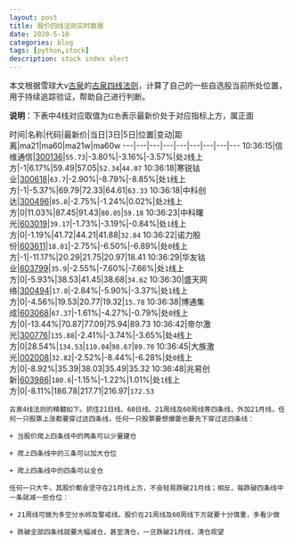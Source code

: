 ```yaml
---
layout: post
title: 股价四线法则实时数据
date: 2020-5-10
categories: blog
tags: [python,stock]
description: stock index alert
---
```



本文根据雪球大v[古泉](https://xueqiu.com/u/7148646888)的[古泉四线法则](https://xueqiu.com/7148646888/130498192)，计算了自己的一些自选股当前所处位置，用于持续追踪验证，帮助自己进行判断。

**说明**：下表中4线对应取值为`红色`表示最新价处于对应指标上方，属正面

时间|名称|代码|最新价|当日|3日|5日|位置|变动|距离|ma21|ma60|ma21w|ma60w
---|---|---|---|---|---|---|---|---
10:36:15|信维通信|[300136](https://xueqiu.com/S/SZ300136)|`55.73`|-3.80%|-3.16%|-3.57%|处`2`线上方|-1|6.17%|59.49|57.05|`52.34`|`44.07`
10:36:18|寒锐钴业|[300618](https://xueqiu.com/S/SZ300618)|`63.7`|-2.90%|-8.79%|-8.85%|处`1`线上方|-1|-5.37%|69.79|72.33|64.61|`63.33`
10:36:18|中科创达|[300496](https://xueqiu.com/S/SZ300496)|`85.8`|-2.75%|-1.24%|0.02%|处`2`线上方|0|11.03%|87.45|91.43|`80.05`|`59.18`
10:36:23|中科曙光|[603019](https://xueqiu.com/S/SH603019)|`39.17`|-1.73%|-3.19%|-0.84%|处`1`线上方|0|-1.19%|41.72|44.21|41.88|`32.84`
10:36:22|诺力股份|[603611](https://xueqiu.com/S/SH603611)|`18.01`|-2.75%|-6.50%|-6.89%|处`0`线上方|-1|-11.17%|20.29|21.75|20.97|18.41
10:36:29|华友钴业|[603799](https://xueqiu.com/S/SH603799)|`35.9`|-2.55%|-7.60%|-7.66%|处`1`线上方|0|-5.93%|38.53|41.45|38.68|`34.62`
10:36:30|盛天网络|[300494](https://xueqiu.com/S/SZ300494)|`17.8`|-2.84%|-5.90%|-3.37%|处`1`线上方|0|-4.56%|19.53|20.77|19.32|`15.78`
10:36:38|博通集成|[603068](https://xueqiu.com/S/SH603068)|`67.37`|-1.61%|-4.27%|-0.79%|处`0`线上方|0|-13.44%|70.87|77.09|75.94|89.73
10:36:42|帝尔激光|[300776](https://xueqiu.com/S/SZ300776)|`135.88`|-2.41%|-3.74%|-3.65%|处`4`线上方|0|28.54%|`134.53`|`110.04`|`98.67`|`89.70`
10:36:45|大族激光|[002008](https://xueqiu.com/S/SZ002008)|`32.82`|-2.52%|-8.44%|-6.28%|处`0`线上方|0|-8.92%|35.39|38.03|35.49|35.32
10:36:48|兆易创新|[603986](https://xueqiu.com/S/SH603986)|`180.6`|-1.15%|-1.22%|1.01%|处`1`线上方|0|-8.11%|186.78|217.71|216.97|`172.53`

```
古泉4线法则的精髓如下。抓住21日线、60日线、21周线及60周线等四条线，外加21月线，任何一只股票上涨都要穿过这四条线，任何一只股票要想爆雷也要先下穿过这四条线：

+ 当股价爬上四条线中的两条可以少量建仓

+ 爬上四条线中的三条可以加大仓位

+ 爬上四条线中的四条可以全仓

任何一只大牛，其股价都会坚守在21月线上方，不会轻易跌破21月线；相反，每跌破四条线中一条就减一些仓位：

+ 21周线可做为多空分水岭及警戒线，股价在21周线及60周线下方就要十分慎重，多看少做

+ 跌破全部四条线就要大幅减仓，甚至清仓，一旦跌破21月线，清仓观望
```